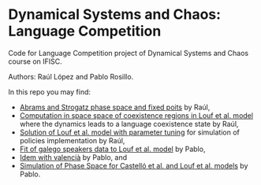 # Dynamical Systems and Chaos: Language Competition
Code for Language Competition project of Dynamical Systems and Chaos course on IFISC. 

Authors: Raúl López and Pablo Rosillo.

In this repo you may find:

- [Abrams and Strogatz phase space and fixed poits](<Abrams_y_Strogatz_model_phase_space_and_fixed_points.nb>) by Raúl,
- [Computation in space space of coexistence regions in Louf et al. model](<Louf_model_coexistence_param_space.nb>) where the dynamics leads to a language coexistence state by Raúl,
- [Solution of Louf et al. model with parameter tuning](<Louf_model_extension.py>) for simulation of policies implementation by Raúl,
- [Fit of galego speakers data to Louf et al. model](<GalegofitLouf_r.m>) by Pablo,
- [Idem with valencià](<ValencianfitLouf_r.m>) by Pablo, and
- [Simulation of Phase Space for Castelló et al. and Louf et al. models](<SimulationsModelsPablo.nb>) by Pablo.
